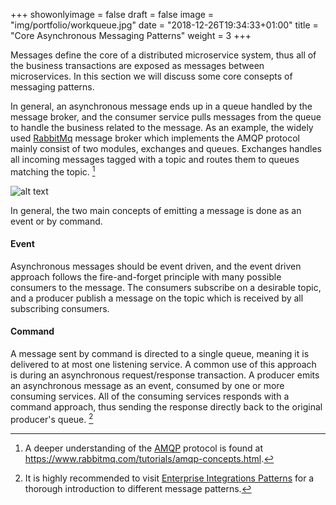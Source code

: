 +++
showonlyimage = false
draft = false
image = "img/portfolio/workqueue.jpg"
date = "2018-12-26T19:34:33+01:00"
title = "Core Asynchronous Messaging Patterns"
weight = 3
+++

Messages define the core of a distributed microservice system, thus all of the business transactions are exposed as messages between microservices. In this section we will discuss some core consepts of messaging patterns.

In general, an asynchronous message ends up in a queue handled by the message broker, and the consumer service pulls messages from the queue to handle the business related to the message. As an example, the widely used [RabbitMq](https://www.rabbitmq.com/) message broker which implements the AMQP protocol mainly consist of two modules, exchanges and queues. Exchanges handles all incoming messages tagged with a topic and routes them to queues matching the topic. [^amqp_footnote] 

![alt text](../../img/portfolio/async_rabbitmq.png)

In general, the two main concepts of emitting a message is done as an event or by command.

#### Event
Asynchronous messages should be event driven, and the event driven approach follows the fire-and-forget principle with many possible consumers to the message. The consumers subscribe on a desirable topic, and a producer publish a message on the topic which is received by all subscribing consumers.

#### Command
A message sent by command is directed to a single queue, meaning it is delivered to at most one listening service. A common use of this approach is during an asynchronous request/response transaction. A producer emits an asynchronous message as an event, consumed by one or more consuming services. All of the consuming services responds with a command approach, thus sending the response directly back to the original producer's queue. [^enterprise_int_patterns_footnote]

[^amqp_footnote]: 
    A deeper understanding of the [AMQP](https://www.amqp.org/) protocol is found at https://www.rabbitmq.com/tutorials/amqp-concepts.html.
[^enterprise_int_patterns_footnote]:
    It is highly recommended to visit [Enterprise Integrations Patterns](https://www.enterpriseintegrationpatterns.com/patterns/messaging/) for a thorough introduction to different message patterns.